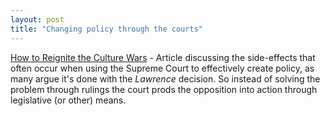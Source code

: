 ```yaml
---
layout: post
title: "Changing policy through the courts"
---
```




<a href="http://nytimes.com/2003/09/07/magazine/07COURT.html">How to Reignite the Culture Wars</a> - Article discussing the side-effects that often occur when using the Supreme Court to effectively create policy, as many argue it's done with the <em>Lawrence</em> decision. So instead of solving the problem through rulings the court prods the opposition into action through legislative (or other) means.


